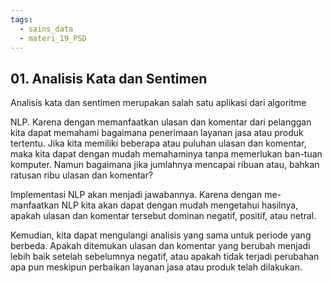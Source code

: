 ```yaml
---
tags:
  - sains_data
  - materi_19_PSD
---
```

## 01. Analisis Kata dan Sentimen

Analisis kata dan sentimen merupakan salah satu aplikasi dari algoritme

NLP. Karena dengan memanfaatkan ulasan dan komentar dari pelanggan kita dapat memahami bagaimana penerimaan layanan jasa atau produk tertentu. Jika kita memiliki beberapa atau puluhan ulasan dan komentar, maka kita dapat dengan mudah memahaminya tanpa memerlukan ban-tuan komputer. Namun bagaimana jika jumlahnya mencapai ribuan atau, bahkan ratusan ribu ulasan dan komentar?

Implementasi NLP akan menjadi jawabannya. Karena dengan me-manfaatkan NLP kita akan dapat dengan mudah mengetahui hasilnya, apakah ulasan dan komentar tersebut dominan negatif, positif, atau netral.

Kemudian, kita dapat mengulangi analisis yang sama untuk periode yang berbeda. Apakah ditemukan ulasan dan komentar yang berubah menjadi lebih baik setelah sebelumnya negatif, atau apakah tidak terjadi perubahan apa pun meskipun perbaikan layanan jasa atau produk telah dilakukan.

